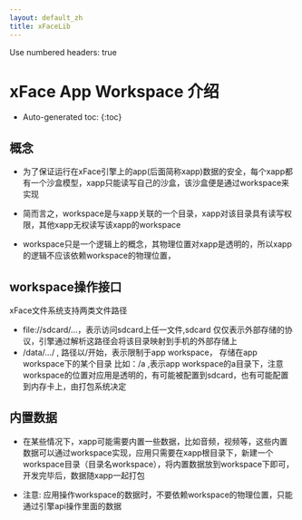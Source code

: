 ```yaml
---
layout: default_zh
title: xFaceLib
---
```


Use numbered headers: true

# xFace App Workspace 介绍

* Auto-generated toc:
{:toc}

## 概念

* 为了保证运行在xFace引擎上的app(后面简称xapp)数据的安全，每个xapp都有一个沙盒模型，xapp只能读写自己的沙盒，该沙盒便是通过workspace来实现

* 简而言之，workspace是与xapp关联的一个目录，xapp对该目录具有读写权限，其他xapp无权读写该xapp的workspace

* workspace只是一个逻辑上的概念，其物理位置对xapp是透明的，所以xapp的逻辑不应该依赖workspace的物理位置，

## workspace操作接口

xFace文件系统支持两类文件路径
* file://sdcard/...，表示访问sdcard上任一文件,sdcard 仅仅表示外部存储的协议，引擎通过解析这路径会将该目录映射到手机的外部存储上
* /data/.../ , 路径以/开始，表示限制于app workspace， 存储在app workspace下的某个目录 比如：/a ,表示app workspace的a目录下，注意 workspace的位置对应用是透明的，有可能被配置到sdcard，也有可能配置到内存卡上，由打包系统决定

## 内置数据
* 在某些情况下，xapp可能需要内置一些数据，比如音频，视频等，这些内置数据可以通过workspace实现，应用只需要在xapp根目录下，新建一个workspace目录（目录名workspace），将内置数据放到workspace下即可，开发完毕后，数据随xapp一起打包

* 注意: 应用操作workspace的数据时，不要依赖workspace的物理位置，只能通过引擎api操作里面的数据


